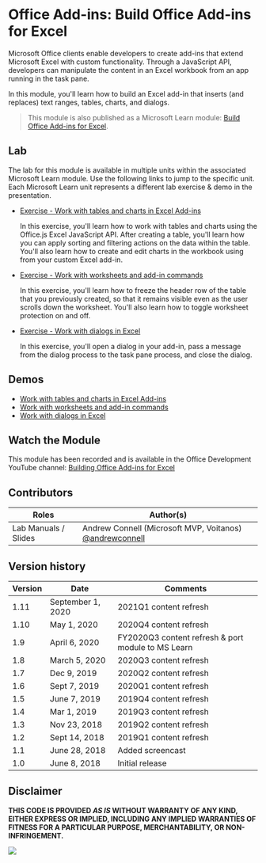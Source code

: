 # Office Add-ins: Build Office Add-ins for Excel

Microsoft Office clients enable developers to create add-ins that extend Microsoft Excel with custom functionality. Through a JavaScript API, developers can manipulate the content in an Excel workbook from an app running in the task pane.

In this module, you'll learn how to build an Excel add-in that inserts (and replaces) text ranges, tables, charts, and dialogs.

> This module is also published as a Microsoft Learn module: [Build Office Add-ins for Excel](https://docs.microsoft.com/learn/modules/office-add-in-excel).

## Lab

The lab for this module is available in multiple units within the associated Microsoft Learn module. Use the following links to jump to the specific unit. Each Microsoft Learn unit represents a different lab exercise & demo in the presentation.

- [Exercise - Work with tables and charts in Excel Add-ins](https://docs.microsoft.com/learn/modules/office-add-in-excel/3-exercise-tables-charts)

  In this exercise, you'll learn how to work with tables and charts using the Office.js Excel JavaScript API. After creating a table, you'll learn how you can apply sorting and filtering actions on the data within the table. You'll also learn how to create and edit charts in the workbook using from your custom Excel add-in.

- [Exercise - Work with worksheets and add-in commands](https://docs.microsoft.com/learn/modules/office-add-in-excel/5-exercise-worksheets-commands)

  In this exercise, you'll learn how to freeze the header row of the table that you previously created, so that it remains visible even as the user scrolls down the worksheet. You'll also learn how to toggle worksheet protection on and off.

- [Exercise - Work with dialogs in Excel](https://docs.microsoft.com/learn/modules/office-add-in-excel/7-exercise-dialogs)

  In this exercise, you'll open a dialog in your add-in, pass a message from the dialog process to the task pane process, and close the dialog.

## Demos

- [Work with tables and charts in Excel Add-ins](./Demos/01%20Tables%20and%20Charts)
- [Work with worksheets and add-in commands](./Demos/02%20Worksheets%20and%20Add-in%20Commands)
- [Work with dialogs in Excel](./Demos/03%20Dialogs)

## Watch the Module

This module has been recorded and is available in the Office Development YouTube channel: [Building Office Add-ins for Excel](https://youtu.be/KQIxNbd0mW4)

## Contributors

| Roles                | Author(s)                                                                             |
| -------------------- | ------------------------------------------------------------------------------------- |
| Lab Manuals / Slides | Andrew Connell (Microsoft MVP, Voitanos) [@andrewconnell](//github.com/andrewconnell) |

## Version history

| Version | Date              | Comments                                           |
| ------- | ----------------- | -------------------------------------------------- |
| 1.11    | September 1, 2020 | 2021Q1 content refresh                             |
| 1.10    | May 1, 2020       | 2020Q4 content refresh                             |
| 1.9     | April 6, 2020     | FY2020Q3 content refresh & port module to MS Learn |
| 1.8     | March 5, 2020     | 2020Q3 content refresh                             |
| 1.7     | Dec 9, 2019       | 2020Q2 content refresh                             |
| 1.6     | Sept 7, 2019      | 2020Q1 content refresh                             |
| 1.5     | June 7, 2019      | 2019Q4 content refresh                             |
| 1.4     | Mar 1, 2019       | 2019Q3 content refresh                             |
| 1.3     | Nov 23, 2018      | 2019Q2 content refresh                             |
| 1.2     | Sept 14, 2018     | 2019Q1 content refresh                             |
| 1.1     | June 28, 2018     | Added screencast                                   |
| 1.0     | June 8, 2018      | Initial release                                    |

## Disclaimer

**THIS CODE IS PROVIDED _AS IS_ WITHOUT WARRANTY OF ANY KIND, EITHER EXPRESS OR IMPLIED, INCLUDING ANY IMPLIED WARRANTIES OF FITNESS FOR A PARTICULAR PURPOSE, MERCHANTABILITY, OR NON-INFRINGEMENT.**

<img src="https://telemetry.sharepointpnp.com/TrainingContent/OfficeAddin/02-building-add-ins-for-microsoft-excel" />
